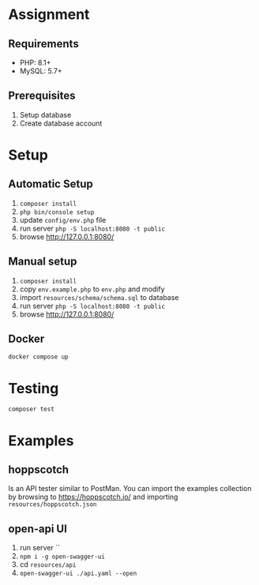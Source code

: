 # Assignment

## Requirements

- PHP: 8.1+
- MySQL: 5.7+

## Prerequisites

1. Setup database
2. Create database account

# Setup

## Automatic Setup

1. `composer install`
2. `php bin/console setup`
3. update `config/env.php` file
4. run server `php -S localhost:8080 -t public`
5. browse http://127.0.0.1:8080/

## Manual setup

1. `composer install`
2. copy `env.example.php` to `env.php` and modify
3. import `resources/schema/schema.sql` to database
4. run server `php -S localhost:8080 -t public`
5. browse http://127.0.0.1:8080/

## Docker
`docker compose up`


# Testing
`composer test`

# Examples

## hoppscotch

Is an API tester similar to PostMan. You can import the examples collection by browsing to https://hoppscotch.io/ and
importing `resources/hoppscotch.json`

## open-api UI

1. run server ``
2. `npm i -g open-swagger-ui`
3. cd `resources/api`
4. `open-swagger-ui ./api.yaml --open`